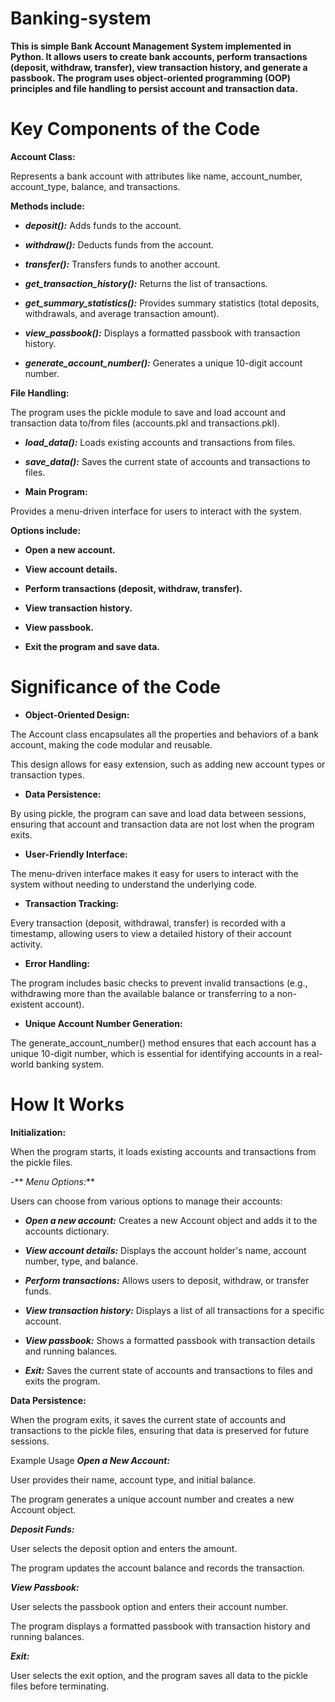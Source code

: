 # Banking-system
**This is simple Bank Account Management System implemented in Python. It allows users to create bank accounts, perform transactions (deposit, withdraw, transfer), view transaction history, and generate a passbook. The program uses object-oriented programming (OOP) principles and file handling to persist account and transaction data.**
# Key Components of the Code
**Account Class:**

Represents a bank account with attributes like name, account_number, account_type, balance, and transactions.

**Methods include:**

- **_deposit():_** Adds funds to the account.

- **_withdraw():_** Deducts funds from the account.

- **_transfer():_** Transfers funds to another account.

- **_get_transaction_history():_** Returns the list of transactions.

- **_get_summary_statistics():_** Provides summary statistics (total deposits, withdrawals, and average transaction amount).

- **_view_passbook():_** Displays a formatted passbook with transaction history.

- **_generate_account_number():_** Generates a unique 10-digit account number.

**File Handling:**

The program uses the pickle module to save and load account and transaction data to/from files (accounts.pkl and transactions.pkl).

- **_load_data():_** Loads existing accounts and transactions from files.

- **_save_data():_** Saves the current state of accounts and transactions to files.

- **Main Program:**

Provides a menu-driven interface for users to interact with the system.

**Options include:**

- **Open a new account.**

- **View account details.**

- **Perform transactions (deposit, withdraw, transfer).**

- **View transaction history.**

- **View passbook.**

- **Exit the program and save data.**

# Significance of the Code
- **Object-Oriented Design:**

The Account class encapsulates all the properties and behaviors of a bank account, making the code modular and reusable.

This design allows for easy extension, such as adding new account types or transaction types.

- **Data Persistence:**

By using pickle, the program can save and load data between sessions, ensuring that account and transaction data are not lost when the program exits.

- **User-Friendly Interface:**

The menu-driven interface makes it easy for users to interact with the system without needing to understand the underlying code.

- **Transaction Tracking:**

Every transaction (deposit, withdrawal, transfer) is recorded with a timestamp, allowing users to view a detailed history of their account activity.

- **Error Handling:**

The program includes basic checks to prevent invalid transactions (e.g., withdrawing more than the available balance or transferring to a non-existent account).

- **Unique Account Number Generation:**

The generate_account_number() method ensures that each account has a unique 10-digit number, which is essential for identifying accounts in a real-world banking system.

# How It Works
**Initialization:**

When the program starts, it loads existing accounts and transactions from the pickle files.

-** _Menu Options:_**

Users can choose from various options to manage their accounts:

- **_Open a new account:_** Creates a new Account object and adds it to the accounts dictionary.

- **_View account details:_** Displays the account holder's name, account number, type, and balance.

- **_Perform transactions:_** Allows users to deposit, withdraw, or transfer funds.

- **_View transaction history:_** Displays a list of all transactions for a specific account.

- **_View passbook:_** Shows a formatted passbook with transaction details and running balances.

- **_Exit:_** Saves the current state of accounts and transactions to files and exits the program.

**Data Persistence:**

When the program exits, it saves the current state of accounts and transactions to the pickle files, ensuring that data is preserved for future sessions.

Example Usage
**_Open a New Account:_**

User provides their name, account type, and initial balance.

The program generates a unique account number and creates a new Account object.

**_Deposit Funds:_**

User selects the deposit option and enters the amount.

The program updates the account balance and records the transaction.

**_View Passbook:_**

User selects the passbook option and enters their account number.

The program displays a formatted passbook with transaction history and running balances.

**_Exit:_**

User selects the exit option, and the program saves all data to the pickle files before terminating.
